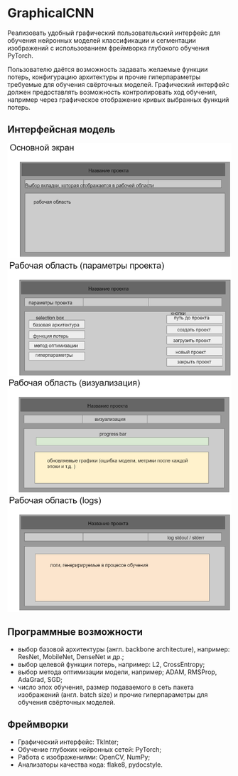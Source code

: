 # GraphicalCNN

Реализовать удобный графический пользовательский интерфейс для обучения нейронных моделей
классификации и сегментации изображений с использованием фреймворка глубокого
обучения PyTorch.

Пользователю даётся возможность задавать желаемые функции потерь, конфигурацию архитектуры
и прочие гиперпараметры требуемые для обучения свёрточных моделей.
Графический интерфейс должен предоставлять возможность контролировать ход обучения, например
через графическое отображение кривых выбранных функций потерь.

## Интерфейсная модель
![alt text](imgs/img1.png)
![alt text](imgs/img2.png)
![alt text](imgs/img3.png)
![alt text](imgs/img4.png)

## Программные возможности
* выбор базовой архитектуры (англ. backbone architecture), например: ResNet, MobileNet, DenseNet и др.;
* выбор целевой функции потерь, например: L2, CrossEntropy;
* выбор метода оптимизации модели, например; ADAM, RMSProp, AdaGrad, SGD;
* число эпох обучения, размер подаваемого в сеть пакета изображений (англ. batch size)
и прочие гиперпараметры для обучения свёрточных моделей.

## Фреймворки
* Графический интерфейс: TkInter;
* Обучение глубоких нейронных сетей: PyTorch;
* Работа с изображениями: OpenCV, NumPy;
* Анализаторы качества кода: flake8, pydocstyle.
